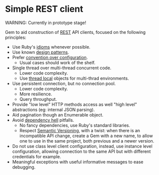 # Simple REST client

WARNING: Currently in prototype stage!

Gem to aid construction of [REST](https://en.wikipedia.org/wiki/Representational_state_transfer) API clients, focused on the following principles:

* Use Ruby's [idioms](https://en.wikipedia.org/wiki/Programming_idiom) whenever possible.
* Use known [design patterns](https://en.wikipedia.org/wiki/Software_design_pattern).
* Prefer [convention over configuration](https://en.wikipedia.org/wiki/Convention_over_configuration).
  * Usual cases should work of the shelf.
* Single thread over multi-thread concurrent code.
  * Lower code complexity.
  * Use [thread local](https://en.wikipedia.org/wiki/Thread-local_storage) objects for multi-thrad environments.
* Use persistent connection, but no connection pool.
  * Lower code complexity.
  * More resilience.
  * Query throughput.
* Provide "low level" HTTP methods access as well "high level" abstractions (eg: internal JSON parsing).
* Aid pagination though an Enumerable object.
* Avoid [dependency hell](https://en.wikipedia.org/wiki/Dependency_hell) pitfalls.
  * No fancy dependencies, use Ruby's standard libraries.
  * Respect [Semantic Versioning](http://semver.org/), with a twist: when there is an incompatible API change, create a Gem with a new name, to allow one to use in the same project, both previous and a newer version.
* Do not use class level client configuration, instead, use instance level configuration, allowing connection to the same API but with different credentials for example.
* Meaningful exceptions with useful informative messages to ease debugging.
